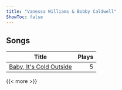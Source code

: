 ```yaml
---
title: "Vanessa Williams & Bobby Caldwell"
ShowToc: false
---
```


## Songs
Title | Plays 
----- | -----: 
[Baby, It's Cold Outside](/songs/baby-its-cold-outside) | 5

{{< more >}}